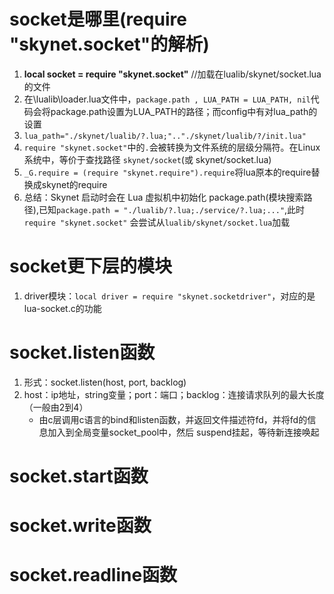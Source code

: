 # socket是哪里(require "skynet.socket"的解析)
1. **local socket = require "skynet.socket"**    //加载在lualib/skynet/socket.lua的文件
2. 在\lualib\loader.lua文件中，`package.path , LUA_PATH = LUA_PATH, nil`代码会将package.path设置为LUA_PATH的路径；而config中有对lua_path的设置
3. `lua_path="./skynet/lualib/?.lua;".."./skynet/lualib/?/init.lua"`
4. `require "skynet.socket"`中的`.`会被转换为文件系统的层级分隔符。在Linux系统中，等价于查找路径 `skynet/socket`(或 skynet/socket.lua)
5. `_G.require = (require "skynet.require").require`将lua原本的require替换成skynet的require
6. 总结：Skynet 启动时会在 Lua 虚拟机中初始化 package.path(模块搜索路径),已知```package.path = "./lualib/?.lua;./service/?.lua;..."```,此时`require "skynet.socket"` 会尝试从`lualib/skynet/socket.lua`加载‌

# socket更下层的模块
1. driver模块：`local driver = require "skynet.socketdriver"`，对应的是lua-socket.c的功能

# socket.listen函数
1. 形式：socket.listen(host, port, backlog)
2. host：ip地址，string变量；port：端口；backlog：连接请求队列的最大长度（一般由2到4）
    + 由c层调用c语言的bind和listen函数，并返回文件描述符fd，并将fd的信息加入到全局变量socket_pool中，然后
suspend挂起，等待新连接唤起

# socket.start函数

# socket.write函数

# socket.readline函数